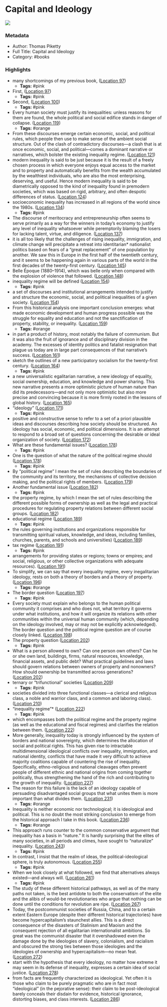 # Capital and Ideology

![](https://m.media-amazon.com/images/I/71lrm-iWwPL._SY160.jpg)

### Metadata

- Author: Thomas Piketty
- Full Title: Capital and Ideology
- Category: #books

### Highlights

- many shortcomings of my previous book, ([Location 97](https://readwise.io/to_kindle?action=open&asin=B082DKPPP1&location=97))
    - **Tags:** #pink
- First, ([Location 97](https://readwise.io/to_kindle?action=open&asin=B082DKPPP1&location=97))
    - **Tags:** #pink
- Second, ([Location 100](https://readwise.io/to_kindle?action=open&asin=B082DKPPP1&location=100))
    - **Tags:** #pink
- Every human society must justify its inequalities: unless reasons for them are found, the whole political and social edifice stands in danger of collapse. ([Location 119](https://readwise.io/to_kindle?action=open&asin=B082DKPPP1&location=119))
    - **Tags:** #orange
- From these discourses emerge certain economic, social, and political rules, which people then use to make sense of the ambient social structure. Out of the clash of contradictory discourses—a clash that is at once economic, social, and political—comes a dominant narrative or narratives, which bolster the existing inequality regime. ([Location 121](https://readwise.io/to_kindle?action=open&asin=B082DKPPP1&location=121))
- modern inequality is said to be just because it is the result of a freely chosen process in which everyone enjoys equal access to the market and to property and automatically benefits from the wealth accumulated by the wealthiest individuals, who are also the most enterprising, deserving, and useful. Hence modern inequality is said to be diametrically opposed to the kind of inequality found in premodern societies, which was based on rigid, arbitrary, and often despotic differences of status. ([Location 124](https://readwise.io/to_kindle?action=open&asin=B082DKPPP1&location=124))
- socioeconomic inequality has increased in all regions of the world since the 1980s. ([Location 134](https://readwise.io/to_kindle?action=open&asin=B082DKPPP1&location=134))
    - **Tags:** #pink
- The discourse of meritocracy and entrepreneurship often seems to serve primarily as a way for the winners in today’s economy to justify any level of inequality whatsoever while peremptorily blaming the losers for lacking talent, virtue, and diligence. ([Location 137](https://readwise.io/to_kindle?action=open&asin=B082DKPPP1&location=137))
- it is all too likely that the challenges of rising inequality, immigration, and climate change will precipitate a retreat into identitarian* nationalist politics based on fears of a “great replacement” of one population by another. We saw this in Europe in the first half of the twentieth century, and it seems to be happening again in various parts of the world in the first decades of the twenty-first century. ([Location 145](https://readwise.io/to_kindle?action=open&asin=B082DKPPP1&location=145))
- Belle Époque (1880–1914), which was belle only when compared with the explosion of violence that followed. ([Location 148](https://readwise.io/to_kindle?action=open&asin=B082DKPPP1&location=148))
- inequality regime will be defined ([Location 154](https://readwise.io/to_kindle?action=open&asin=B082DKPPP1&location=154))
    - **Tags:** #pink
- a set of discourses and institutional arrangements intended to justify and structure the economic, social, and political inequalities of a given society. ([Location 154](https://readwise.io/to_kindle?action=open&asin=B082DKPPP1&location=154))
- From this historical analysis one important conclusion emerges: what made economic development and human progress possible was the struggle for equality and education and not the sanctification of property, stability, or inequality. ([Location 159](https://readwise.io/to_kindle?action=open&asin=B082DKPPP1&location=159))
    - **Tags:** #orange
- in part a product of history, most notably the failure of communism. But it was also the fruit of ignorance and of disciplinary division in the academy. The excesses of identity politics and fatalist resignation that plague us today are in large part consequences of that narrative’s success. ([Location 161](https://readwise.io/to_kindle?action=open&asin=B082DKPPP1&location=161))
- sketch the outlines of a new participatory socialism for the twenty-first century. ([Location 164](https://readwise.io/to_kindle?action=open&asin=B082DKPPP1&location=164))
    - **Tags:** #pink
- a new universalistic egalitarian narrative, a new ideology of equality, social ownership, education, and knowledge and power sharing. This new narrative presents a more optimistic picture of human nature than did its predecessors—and not only more optimistic but also more precise and convincing because it is more firmly rooted in the lessons of global history. ([Location 165](https://readwise.io/to_kindle?action=open&asin=B082DKPPP1&location=165))
- “ideology” ([Location 171](https://readwise.io/to_kindle?action=open&asin=B082DKPPP1&location=171))
    - **Tags:** #pink
- positive and constructive sense to refer to a set of a priori plausible ideas and discourses describing how society should be structured. An ideology has social, economic, and political dimensions. It is an attempt to respond to a broad set of questions concerning the desirable or ideal organization of society. ([Location 172](https://readwise.io/to_kindle?action=open&asin=B082DKPPP1&location=172))
- What are these fundamental issues? ([Location 178](https://readwise.io/to_kindle?action=open&asin=B082DKPPP1&location=178))
    - **Tags:** #pink
- One is the question of what the nature of the political regime should ([Location 178](https://readwise.io/to_kindle?action=open&asin=B082DKPPP1&location=178))
    - **Tags:** #pink
- By “political regime” I mean the set of rules describing the boundaries of the community and its territory, the mechanisms of collective decision making, and the political rights of members. ([Location 179](https://readwise.io/to_kindle?action=open&asin=B082DKPPP1&location=179))
- Another fundamental issue ([Location 182](https://readwise.io/to_kindle?action=open&asin=B082DKPPP1&location=182))
    - **Tags:** #pink
- the property regime, by which I mean the set of rules describing the different possible forms of ownership as well as the legal and practical procedures for regulating property relations between different social groups. ([Location 182](https://readwise.io/to_kindle?action=open&asin=B082DKPPP1&location=182))
- educational regime ([Location 189](https://readwise.io/to_kindle?action=open&asin=B082DKPPP1&location=189))
    - **Tags:** #pink
- the rules governing institutions and organizations responsible for transmitting spiritual values, knowledge, and ideas, including families, churches, parents, and schools and universities) ([Location 189](https://readwise.io/to_kindle?action=open&asin=B082DKPPP1&location=189))
- tax regime ([Location 191](https://readwise.io/to_kindle?action=open&asin=B082DKPPP1&location=191))
    - **Tags:** #pink
- arrangements for providing states or regions; towns or empires; and social, religious, or other collective organizations with adequate resources). ([Location 191](https://readwise.io/to_kindle?action=open&asin=B082DKPPP1&location=191))
- To simplify, we can say that every inequality regime, every inegalitarian ideology, rests on both a theory of borders and a theory of property. ([Location 196](https://readwise.io/to_kindle?action=open&asin=B082DKPPP1&location=196))
    - **Tags:** #orange
- The border question ([Location 197](https://readwise.io/to_kindle?action=open&asin=B082DKPPP1&location=197))
    - **Tags:** #pink
- Every society must explain who belongs to the human political community it comprises and who does not, what territory it governs under what institutions, and how it will organize its relations with other communities within the universal human community (which, depending on the ideology involved, may or may not be explicitly acknowledged). The border question and the political regime question are of course closely linked. ([Location 198](https://readwise.io/to_kindle?action=open&asin=B082DKPPP1&location=198))
- The property question ([Location 202](https://readwise.io/to_kindle?action=open&asin=B082DKPPP1&location=202))
    - **Tags:** #pink
- What is a person allowed to own? Can one person own others? Can he or she own land, buildings, firms, natural resources, knowledge, financial assets, and public debt? What practical guidelines and laws should govern relations between owners of property and nonowners? How should ownership be transmitted across generations? ([Location 202](https://readwise.io/to_kindle?action=open&asin=B082DKPPP1&location=202))
- ternary or “trifunctional” societies ([Location 209](https://readwise.io/to_kindle?action=open&asin=B082DKPPP1&location=209))
    - **Tags:** #pink
- societies divided into three functional classes—a clerical and religious class, a noble and warrior class, and a common and laboring class). ([Location 210](https://readwise.io/to_kindle?action=open&asin=B082DKPPP1&location=210))
- “inequality regime”* ([Location 222](https://readwise.io/to_kindle?action=open&asin=B082DKPPP1&location=222))
    - **Tags:** #pink
- which encompasses both the political regime and the property regime (as well as the educational and fiscal regimes) and clarifies the relation between them. ([Location 222](https://readwise.io/to_kindle?action=open&asin=B082DKPPP1&location=222))
- More generally, inequality today is strongly influenced by the system of borders and national sovereignty, which determines the allocation of social and political rights. This has given rise to intractable multidimensional ideological conflicts over inequality, immigration, and national identity, conflicts that have made it very difficult to achieve majority coalitions capable of countering the rise of inequality. Specifically, ethno-religious and national cleavages often prevent people of different ethnic and national origins from coming together politically, thus strengthening the hand of the rich and contributing to the growth of inequality. ([Location 227](https://readwise.io/to_kindle?action=open&asin=B082DKPPP1&location=227))
- The reason for this failure is the lack of an ideology capable of persuading disadvantaged social groups that what unites them is more important than what divides them. ([Location 231](https://readwise.io/to_kindle?action=open&asin=B082DKPPP1&location=231))
    - **Tags:** #orange
- Inequality is neither economic nor technological; it is ideological and political. This is no doubt the most striking conclusion to emerge from the historical approach I take in this book. ([Location 236](https://readwise.io/to_kindle?action=open&asin=B082DKPPP1&location=236))
    - **Tags:** #orange
- This approach runs counter to the common conservative argument that inequality has a basis in “nature.” It is hardly surprising that the elites of many societies, in all periods and climes, have sought to “naturalize” inequality. ([Location 243](https://readwise.io/to_kindle?action=open&asin=B082DKPPP1&location=243))
    - **Tags:** #pink
- In contrast, I insist that the realm of ideas, the political-ideological sphere, is truly autonomous. ([Location 255](https://readwise.io/to_kindle?action=open&asin=B082DKPPP1&location=255))
    - **Tags:** #pink
- When we look closely at what followed, we find that alternatives always existed—and always will. ([Location 261](https://readwise.io/to_kindle?action=open&asin=B082DKPPP1&location=261))
    - **Tags:** #pink
- The study of these different historical pathways, as well as of the many paths not taken, is the best antidote to both the conservatism of the elite and the alibis of would-be revolutionaries who argue that nothing can be done until the conditions for revolution are ripe. ([Location 267](https://readwise.io/to_kindle?action=open&asin=B082DKPPP1&location=267))
- Today, the postcommunist societies of Russia, China, and to a certain extent Eastern Europe (despite their different historical trajectories) have become hypercapitalism’s staunchest allies. This is a direct consequence of the disasters of Stalinism and Maoism and the consequent rejection of all egalitarian internationalist ambitions. So great was the communist disaster that it overshadowed even the damage done by the ideologies of slavery, colonialism, and racialism and obscured the strong ties between those ideologies and the ideologies of ownership and hypercapitalism—no mean feat. ([Location 272](https://readwise.io/to_kindle?action=open&asin=B082DKPPP1&location=272))
- start with the hypothesis that every ideology, no matter how extreme it may seem in its defense of inequality, expresses a certain idea of social justice. ([Location 278](https://readwise.io/to_kindle?action=open&asin=B082DKPPP1&location=278))
- from facts are frequently characterized as ideological. Yet often it is those who claim to be purely pragmatic who are in fact most “ideological” (in the pejorative sense): their claim to be post-ideological barely conceals their disdain for evidence, historical ignorance, distorting biases, and class interests. ([Location 286](https://readwise.io/to_kindle?action=open&asin=B082DKPPP1&location=286))

